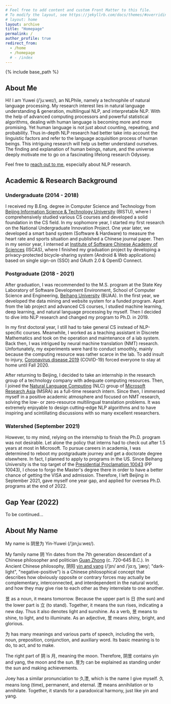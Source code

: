 ```yaml
---
# Feel free to add content and custom Front Matter to this file.
# To modify the layout, see https://jekyllrb.com/docs/themes/#overriding-theme-defaults
# layout: home
layout: archive
title: "Homepage"
permalink: /
author_profile: true
redirect_from:
  - /home
  - /homepage
  # - /index
---
```


{% include base_path %}

<script src="https://polyfill.io/v3/polyfill.min.js?features=es6"></script>
<script id="MathJax-script" async src="https://cdn.jsdelivr.net/npm/mathjax@3/es5/tex-mml-chtml.js"></script>
<script> 
MathJax = {
  tex: {
    inlineMath: [['$', '$']],
    processEscapes: true
  }
};
</script>

## About Me

Hi! I am Yuwei (/ˈjuːweɪ/), an NLPhile, namely a technophile of natural language processing. My research interest lies in natural language understanding & generation, multilingual NLP, and interpretable NLP. With the help of advanced computing processors and powerful statistical algorithms, dealing with human language is becoming more and more promising. Yet human language is not just about counting, repeating, and probability. Thus in-depth NLP research had better take into account the linguistic factors and refer to the language acquisition process of human beings. This intriguing research will help us better understand ourselves. The finding and explanation of human beings, nature, and the universe deeply motivate me to go on a fascinating lifelong research Odyssey.

Feel free to [reach out to me](mailto:seckexyin@gmail.com), especially about NLP research.

<!-- ## News -->

## Academic & Research Background

### Undergraduate (2014 - 2018)

I received my B.Eng. degree in Computer Science and Technology from [Beijing Information Science & Technology University](https://english.bistu.edu.cn/) (BISTU), where I comprehensively studied various CS courses and developed a solid foundation in the CS field. In my sophomore year, I started my first research on the National Undergraduate Innovation Project. One year later, we developed a smart band system (Software & Hardware) to measure the heart rate and sports situation and published a Chinese journal paper. Then in my senior year, I interned at [Institute of Software Chinese Academy of Sciences](http://english.is.cas.cn/) (ISCAS), where I finished my graduation project by developing a privacy-protected bicycle-sharing system (Android & Web applications) based on single sign-on (SSO) and OAuth 2.0 & OpenID Connect.

### Postgraduate (2018 - 2021)

After graduation, I was recommended to the M.S. program at the State Key Laboratory of Software Development Environment, School of Computer Science and Engineering, [Beihang University](https://ev.buaa.edu.cn/) (BUAA). In the first year, we developed the data mining and website system for a funded program. Apart from the lab project and advanced CS courses, I studied machine learning, deep learning, and natural language processing by myself. Then I decided to dive into NLP research and changed my program to Ph.D. in 2019.

In my first doctoral year, I still had to take general CS instead of NLP-specific courses. Meanwhile, I worked as a teaching assistant in Discrete Mathematics and took on the operation and maintenance of a lab system. Back then, I was intrigued by neural machine translation (NMT) research. Unfortunately, my experiments were hard to conduct smoothly, mainly because the computing resource was rather scarce in the lab. To add insult to injury, [Coronavirus disease 2019](https://en.wikipedia.org/wiki/COVID-19) (COVID-19) forced everyone to stay at home until Fall 2020.

After returning to Beijing, I decided to take an internship in the research group of a technology company with adequate computing resources. Then, I joined the [Natural Language Computing](https://www.microsoft.com/en-us/research/group/natural-language-computing/) (NLC) group of [Microsoft Research Asia](https://www.microsoft.com/en-us/research/lab/microsoft-research-asia/) (MSRA) as a full-time research intern. Since then, I immersed myself in a positive academic atmosphere and focused on NMT research, solving the low- or zero-resource multilingual translation problems. It was extremely enjoyable to design cutting-edge NLP algorithms and to have inspiring and scintillating discussions with so many excellent researchers.

### Watershed (September 2021)

<!-- However, to my mind, relying on the internship to finish the Ph.D. program is not a long-term solution. Let alone the policy that interns have to check out after 1.5 years at most in Microsoft. To pursue careers in academia, I was determined to reboot my postgraduate journey and get a doctorate degree elsewhere. -->
However, to my mind, relying on the internship to finish the Ph.D. program was not desirable. Let alone the policy that interns had to check out after 1.5 years at most in Microsoft. To pursue careers in academia, I was determined to reboot my postgraduate journey and get a doctorate degree elsewhere. In fact, I planned to apply to programs in the US. Since Beihang University is the top target of the [Presidential Proclamation 10043](https://en.wikipedia.org/wiki/Proclamation_10043) (PP 10043), I chose to forgo the Master's degree there in order to have a better chance of getting the VISA and admission. Therefore, I left Beijing in September 2021, gave myself one year gap, and applied for oversea Ph.D. programs at the end of 2022.

## Gap Year (2022)

To be continued...

## About My Name

<!-- ## Etymology of My Name -->

My name is 阴昱为 Yin-Yuwei (/ˈjɪnˌjuːweɪ/).

My family name 阴 Yin dates from the 7th generation descendant of a Chinese philosopher and politician [Guan Zhong](https://en.wikipedia.org/wiki/Guan_Zhong) (c. 720–645 B.C.).
In Ancient Chinese philosophy, 阴阳 [yin and yang](https://en.wikipedia.org/wiki/Yin_and_yang) (/ˈjɪn/ and /ˈjɑːŋ, ˈjæŋ/; "dark-light", "negative-positive") is a Chinese philosophical concept that describes how obviously opposite or contrary forces may actually be complementary, interconnected, and interdependent in the natural world, and how they may give rise to each other as they interrelate to one another.

昱 as a noun, it means tomorrow. Because the upper part is 日 (the sun) and the lower part is 立 (to stand). Together, it means the sun rises, indicating a new day. Thus it also denotes light and sunshine.
As a verb, 昱 means to shine, to light, and to illuminate.
As an adjective, 昱 means shiny, bright, and glorious.

为 has many meanings and various parts of speech, including the verb, noun, preposition, conjunction, and auxiliary word. Its basic meaning is to do, to act, and to make.

The right part of 阴 is 月, meaning the moon. Therefore, 阴昱 contains yin and yang, the moon and the sun.
昱为 can be explained as standing under the sun and making achievements.

Joey has a similar pronunciation to 久湮, which is the name I give myself. 久 means long (time), permanent, and eternal. 湮 means annihilation or to annihilate. Together, it stands for a paradoxical harmony, just like yin and yang.

<!-- ## Miscellaneous -->

<!-- * **Languages**: Mandarin (native), English (fluent), French & German & Japanese (elementary) -->
<!-- * **Interests**: Philosophy, Mathematics, Physics, Cosmology, Algorithm, Polyglot, Football, Calisthenics -->
<!-- * **Motto**: Wir müssen wissen, wir werden wissen! -- David Hilbert, 1930 -->

<!-- I have played soccer since elementary school, it was my honor to win the championship with my high school classmates in the soccer competition of about 20 classes. -->
